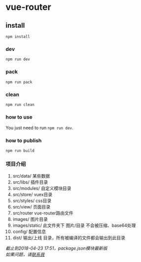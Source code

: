 # vue-router

## install 	
`npm install` 	

### dev 
`npm run dev`   
### pack    
`npm run pack`   
### clean   
`npm run clean` 

### how to use 	
You just need to run `npm run dev`. 	

### how to publish 	
`npm run build` 	


### 项目介绍    
1. src/data/ 某些数据   
1. src/libs/ 插件目录   
1. src/modules/ 自定义模块目录 
1. src/store/ vuex目录   
1. src/styles/ css目录    
1. src/view/ 页面目录   
1. src/router vue-router路由文件    
1. images/ 图片目录 
1. images/static/ 此文件夹下 图片/目录 不会被压缩、base64处理     
1. config/ 配置信息 
1. dist/ 输出/上线 目录，所有被编译的文件都会输出到此目录   

*截止到2018-04-23 17:51，package.json模块最新版*   
*如果问题，请[联系我](mailto:hezhe@ihangmei.com)*    

